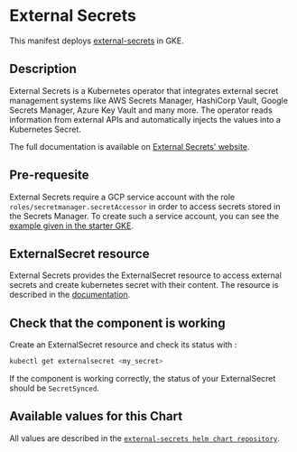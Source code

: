 # External Secrets

This manifest deploys [external-secrets](https://github.com/external-secrets/external-secrets) in GKE.

## Description

External Secrets is a Kubernetes operator that integrates external secret management systems like AWS Secrets Manager, HashiCorp Vault, Google Secrets Manager, Azure Key Vault and many more. The operator reads information from external APIs and automatically injects the values into a Kubernetes Secret.

The full documentation is available on [External Secrets' website](https://external-secrets.io/v0.5.9/).

## Pre-requesite

External Secrets require a GCP service account with the role `roles/secretmanager.secretAccessor` in order to access secrets stored in the Secrets Manager. To create such a service account, you can see the [example given in the starter GKE](https://github.com/padok-team/terraform-google-starter-gke/blob/main/blueprint-svc/modules/gke/main.tf#L14).

## ExternalSecret resource

External Secrets provides the ExternalSecret resource to access external secrets and create kubernetes secret with their content. The resource is described in the [documentation](https://external-secrets.io/v0.5.9/spec/#external-secrets.io/v1beta1.ExternalSecret).

## Check that the component is working

Create an ExternalSecret resource and check its status with :

```bash
kubectl get externalsecret <my_secret>
```

If the component is working correctly, the status of your ExternalSecret should be `SecretSynced`.

## Available values for this Chart

All values are described in the [`external-secrets helm chart repository`](https://github.com/external-secrets/external-secrets/blob/main/deploy/charts/external-secrets/values.yaml).
